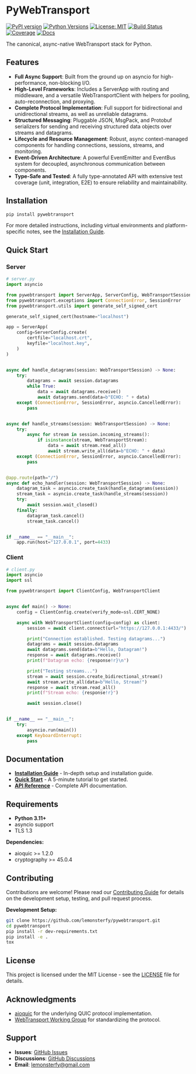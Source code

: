 # PyWebTransport

[![PyPI version](https://badge.fury.io/py/pywebtransport.svg)](https://badge.fury.io/py/pywebtransport)
[![Python Versions](https://img.shields.io/pypi/pyversions/pywebtransport.svg)](https://pypi.org/project/pywebtransport/)
[![License: MIT](https://img.shields.io/badge/License-MIT-yellow.svg)](https://opensource.org/licenses/MIT)
[![Build Status](https://github.com/lemonsterfy/pywebtransport/workflows/CI/badge.svg)](https://github.com/lemonsterfy/pywebtransport/actions)
[![Coverage](https://codecov.io/gh/lemonsterfy/pywebtransport/branch/main/graph/badge.svg)](https://codecov.io/gh/lemonsterfy/pywebtransport)
[![Docs](https://readthedocs.org/projects/pywebtransport/badge/?version=latest)](https://pywebtransport.readthedocs.io/en/latest/)

The canonical, async-native WebTransport stack for Python.

## Features

- **Full Async Support**: Built from the ground up on asyncio for high-performance, non-blocking I/O.
- **High-Level Frameworks**: Includes a ServerApp with routing and middleware, and a versatile WebTransportClient with helpers for pooling, auto-reconnection, and proxying.
- **Complete Protocol Implementation**: Full support for bidirectional and unidirectional streams, as well as unreliable datagrams.
- **Structured Messaging**: Pluggable JSON, MsgPack, and Protobuf serializers for sending and receiving structured data objects over streams and datagrams.
- **Lifecycle and Resource Management**: Robust, async context-managed components for handling connections, sessions, streams, and monitoring.
- **Event-Driven Architecture**: A powerful EventEmitter and EventBus system for decoupled, asynchronous communication between components.
- **Type-Safe and Tested**: A fully type-annotated API with extensive test coverage (unit, integration, E2E) to ensure reliability and maintainability.

## Installation

```bash
pip install pywebtransport
```

For more detailed instructions, including virtual environments and platform-specific notes, see the [Installation Guide](docs/installation.md).

## Quick Start

### Server

```python
# server.py
import asyncio

from pywebtransport import ServerApp, ServerConfig, WebTransportSession, WebTransportStream
from pywebtransport.exceptions import ConnectionError, SessionError
from pywebtransport.utils import generate_self_signed_cert

generate_self_signed_cert(hostname="localhost")

app = ServerApp(
    config=ServerConfig.create(
        certfile="localhost.crt",
        keyfile="localhost.key",
    )
)


async def handle_datagrams(session: WebTransportSession) -> None:
    try:
        datagrams = await session.datagrams
        while True:
            data = await datagrams.receive()
            await datagrams.send(data=b"ECHO: " + data)
    except (ConnectionError, SessionError, asyncio.CancelledError):
        pass


async def handle_streams(session: WebTransportSession) -> None:
    try:
        async for stream in session.incoming_streams():
            if isinstance(stream, WebTransportStream):
                data = await stream.read_all()
                await stream.write_all(data=b"ECHO: " + data)
    except (ConnectionError, SessionError, asyncio.CancelledError):
        pass


@app.route(path="/")
async def echo_handler(session: WebTransportSession) -> None:
    datagram_task = asyncio.create_task(handle_datagrams(session))
    stream_task = asyncio.create_task(handle_streams(session))
    try:
        await session.wait_closed()
    finally:
        datagram_task.cancel()
        stream_task.cancel()


if __name__ == "__main__":
    app.run(host="127.0.0.1", port=4433)

```

### Client

```python
# client.py
import asyncio
import ssl

from pywebtransport import ClientConfig, WebTransportClient


async def main() -> None:
    config = ClientConfig.create(verify_mode=ssl.CERT_NONE)

    async with WebTransportClient(config=config) as client:
        session = await client.connect(url="https://127.0.0.1:4433/")

        print("Connection established. Testing datagrams...")
        datagrams = await session.datagrams
        await datagrams.send(data=b"Hello, Datagram!")
        response = await datagrams.receive()
        print(f"Datagram echo: {response!r}\n")

        print("Testing streams...")
        stream = await session.create_bidirectional_stream()
        await stream.write_all(data=b"Hello, Stream!")
        response = await stream.read_all()
        print(f"Stream echo: {response!r}")

        await session.close()


if __name__ == "__main__":
    try:
        asyncio.run(main())
    except KeyboardInterrupt:
        pass

```

## Documentation

- **[Installation Guide](docs/installation.md)** - In-depth setup and installation guide.
- **[Quick Start](docs/quickstart.md)** - A 5-minute tutorial to get started.
- **[API Reference](docs/api-reference/)** - Complete API documentation.

## Requirements

- **Python 3.11+**
- asyncio support
- TLS 1.3

**Dependencies:**

- aioquic >= 1.2.0
- cryptography >= 45.0.4

## Contributing

Contributions are welcome! Please read our [Contributing Guide](CONTRIBUTING.md) for details on the development setup, testing, and pull request process.

**Development Setup:**

```bash
git clone https://github.com/lemonsterfy/pywebtransport.git
cd pywebtransport
pip install -r dev-requirements.txt
pip install -e .
tox
```

## License

This project is licensed under the MIT License - see the [LICENSE](LICENSE) file for details.

## Acknowledgments

- [aioquic](https://github.com/aiortc/aioquic) for the underlying QUIC protocol implementation.
- [WebTransport Working Group](https://datatracker.ietf.org/wg/webtrans/) for standardizing the protocol.

## Support

- **Issues**: [GitHub Issues](https://github.com/lemonsterfy/pywebtransport/issues)
- **Discussions**: [GitHub Discussions](https://github.com/lemonsterfy/pywebtransport/discussions)
- **Email**: lemonsterfy@gmail.com

